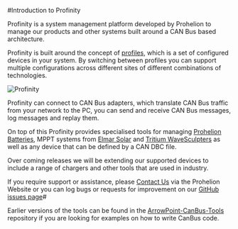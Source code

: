 #Introduction to Profinity

Profinity is a system management platform developed by Prohelion to manage our products and other systems built around a CAN Bus based architecture.

Profinity is built around the concept of [profiles](Profiles.html), which is a set of configured devices in your system.  By switching between profiles you can support multiple configurations across different sites of different combinations of technologies.

![Profinity](https://doc.prohelion.com/images/Profinity/profinity_overview.png)

Profinity can connect to CAN Bus adapters, which translate CAN Bus traffic from your network to the PC, you can send and receive CAN Bus messages, log messages and replay them.

On top of this Profinity provides specialised tools for managing [Prohelion Batteries](https://doc.prohelion.com/images/Profinity/Prohelion_Batteries.html), MPPT systems from [Elmar Solar](https://doc.prohelion.com/images/Profinity/Elmar_Solar_MPPT.html) and [Tritium WaveSculpters](https://doc.prohelion.com/images/Profinity/Tritium_Wavesculpter.html) as well as any device that can be defined by a CAN DBC file.  

Over coming releases we will be extending our supported devices to include a range of chargers and other tools that are used in industry.

If you require support or assistance, please [Contact Us](https://www.prohelion.com/contact-us/) via the Prohelion Website or you can log bugs or requests for improvement on our [GitHub issues page](https://github.com/Prohelion/Profinity/issues)#

Earlier versions of the tools can be found in the [ArrowPoint-CanBus-Tools](https://github.com/Prohelion/ArrowPoint-CANbus-Tools) repository if you are looking for examples on how to write CanBus code.
